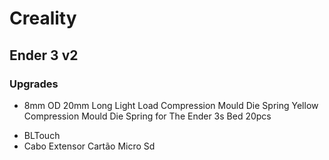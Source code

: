 # Creality

## Ender 3 v2

<!--
https://www.pinterest.com/pin/296745062938252591/

https://www.youtube.com/watch?v=gokN9xNG94U

https://www.thingiverse.com/thing:4581110
https://www.thingiverse.com/thing:4570426

-->

### Upgrades

- 8mm OD 20mm Long Light Load Compression Mould Die Spring Yellow Compression Mould Die Spring for The Ender 3s Bed 20pcs
<!-- https://www.youtube.com/watch?v=EW9uMPchYak -->
- BLTouch
- Cabo Extensor Cartão Micro Sd

<!--
Filament filter

https://www.thingiverse.com/thing:4047538

https://www.udemy.com/course/3d-printing-with-ultimaker-cura/
-->
